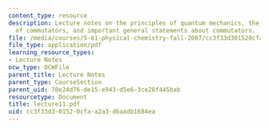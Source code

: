 ```yaml
---
content_type: resource
description: Lecture notes on the principles of quantum mechanics, the definition
  of commutators, and important general statements about commutators.
file: /media/courses/5-61-physical-chemistry-fall-2007/cc3f33d301520cfaa2a3d6aadb1684ea_lecture11.pdf
file_type: application/pdf
learning_resource_types:
- Lecture Notes
ocw_type: OCWFile
parent_title: Lecture Notes
parent_type: CourseSection
parent_uid: 70e24d76-de15-e943-d5e6-3ce28f445bab
resourcetype: Document
title: lecture11.pdf
uid: cc3f33d3-0152-0cfa-a2a3-d6aadb1684ea
---
```

